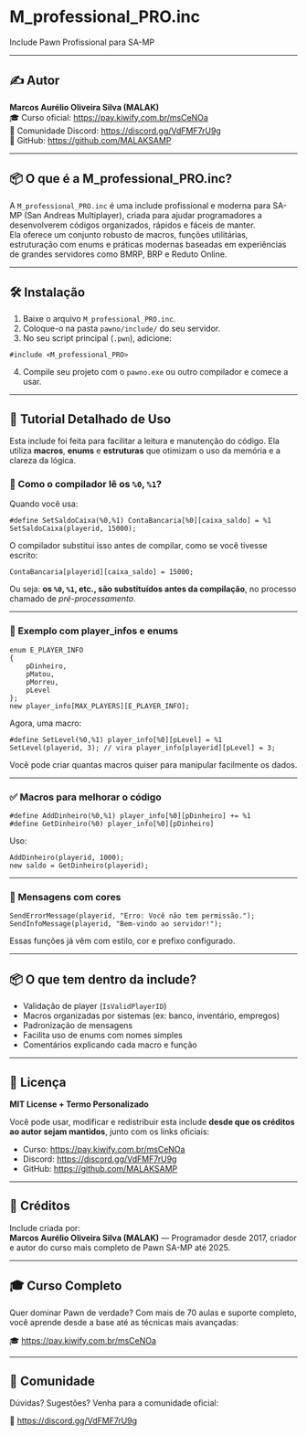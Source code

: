 
# M_professional_PRO.inc

Include Pawn Profissional para SA-MP

---

## ✍️ Autor

**Marcos Aurélio Oliveira Silva (MALAK)**  
🎓 Curso oficial: https://pay.kiwify.com.br/msCeNOa  
💬 Comunidade Discord: https://discord.gg/VdFMF7rU9g  
🧠 GitHub: https://github.com/MALAKSAMP

---

## 📦 O que é a M_professional_PRO.inc?

A `M_professional_PRO.inc` é uma include profissional e moderna para SA-MP (San Andreas Multiplayer), criada para ajudar programadores a desenvolverem códigos organizados, rápidos e fáceis de manter.  
Ela oferece um conjunto robusto de macros, funções utilitárias, estruturação com enums e práticas modernas baseadas em experiências de grandes servidores como BMRP, BRP e Reduto Online.

---

## 🛠️ Instalação

1. Baixe o arquivo `M_professional_PRO.inc`.
2. Coloque-o na pasta `pawno/include/` do seu servidor.
3. No seu script principal (`.pwn`), adicione:
```pawn
#include <M_professional_PRO>
```
4. Compile seu projeto com o `pawno.exe` ou outro compilador e comece a usar.

---

## 📘 Tutorial Detalhado de Uso

Esta include foi feita para facilitar a leitura e manutenção do código. Ela utiliza **macros**, **enums** e **estruturas** que otimizam o uso da memória e a clareza da lógica.

### 🧠 Como o compilador lê os `%0`, `%1`?

Quando você usa:

```pawn
#define SetSaldoCaixa(%0,%1) ContaBancaria[%0][caixa_saldo] = %1
SetSaldoCaixa(playerid, 15000);
```

O compilador substitui isso antes de compilar, como se você tivesse escrito:

```pawn
ContaBancaria[playerid][caixa_saldo] = 15000;
```

Ou seja: **os `%0`, `%1`, etc., são substituídos antes da compilação**, no processo chamado de *pré-processamento*.

---

### 🧩 Exemplo com player_infos e enums

```pawn
enum E_PLAYER_INFO
{
    pDinheiro,
    pMatou,
    pMorreu,
    pLevel
};
new player_info[MAX_PLAYERS][E_PLAYER_INFO];
```

Agora, uma macro:

```pawn
#define SetLevel(%0,%1) player_info[%0][pLevel] = %1
SetLevel(playerid, 3); // vira player_info[playerid][pLevel] = 3;
```

Você pode criar quantas macros quiser para manipular facilmente os dados.

---

### ✅ Macros para melhorar o código

```pawn
#define AddDinheiro(%0,%1) player_info[%0][pDinheiro] += %1
#define GetDinheiro(%0) player_info[%0][pDinheiro]
```

Uso:

```pawn
AddDinheiro(playerid, 1000);
new saldo = GetDinheiro(playerid);
```

---

### 💬 Mensagens com cores

```pawn
SendErrorMessage(playerid, "Erro: Você não tem permissão.");
SendInfoMessage(playerid, "Bem-vindo ao servidor!");
```

Essas funções já vêm com estilo, cor e prefixo configurado.

---

## 📦 O que tem dentro da include?

- Validação de player (`IsValidPlayerID`)
- Macros organizadas por sistemas (ex: banco, inventário, empregos)
- Padronização de mensagens
- Facilita uso de enums com nomes simples
- Comentários explicando cada macro e função

---

## 📄 Licença

**MIT License + Termo Personalizado**

Você pode usar, modificar e redistribuir esta include **desde que os créditos ao autor sejam mantidos**, junto com os links oficiais:

- Curso: https://pay.kiwify.com.br/msCeNOa  
- Discord: https://discord.gg/VdFMF7rU9g  
- GitHub: https://github.com/MALAKSAMP

---

## 🧠 Créditos

Include criada por:  
**Marcos Aurélio Oliveira Silva (MALAK)** — Programador desde 2017, criador e autor do curso mais completo de Pawn SA-MP até 2025.

---

## 🎓 Curso Completo

Quer dominar Pawn de verdade? Com mais de 70 aulas e suporte completo, você aprende desde a base até as técnicas mais avançadas:

🎓 https://pay.kiwify.com.br/msCeNOa

---

## 📢 Comunidade

Dúvidas? Sugestões? Venha para a comunidade oficial:

💬 https://discord.gg/VdFMF7rU9g

